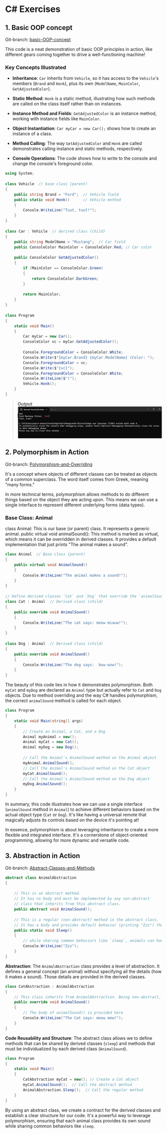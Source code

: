 # C# Exercises

## 1. Basic OOP concept

Git-branch: [basic-OOP-concept](https://github.com/AliSafari-IT/Learn-Csharp/tree/basic-OOP-concept)

This code is a neat demonstration of basic OOP principles in action, like different gears coming together to drive a well-functioning machine!

### Key Concepts Illustrated

- **Inheritance**: `Car` inherits from `Vehicle`, so it has access to the `Vehicle`'s members (`Brand` and `Honk`), plus its own (`ModelName`, `MainColor`, `GetAdjustedColor`).

- **Static Method**: `Honk` is a static method, illustrating how such methods are called on the class itself rather than on instances.

- **Instance Method and Fields**: `GetAdjustedColor` is an instance method, working with instance fields like `MainColor`.

- **Object Instantiation**: `Car myCar = new Car();` shows how to create an instance of a class.

- **Method Calling**: The way `GetAdjustedColor` and `Honk` are called demonstrates calling instance and static methods, respectively.

- **Console Operations**: The code shows how to write to the console and change the console's foreground color.

```csharp
using System;

class Vehicle  // base class (parent) 
{
    public string Brand = "Ford";  // Vehicle field
    public static void Honk()      // Vehicle method 
    {
        Console.WriteLine("Tuut, tuut!");
    }
}

class Car : Vehicle  // derived class (child)
{
    public string ModelName = "Mustang";  // Car field
    public ConsoleColor MainColor = ConsoleColor.Red; // Car color

    public ConsoleColor GetAdjustedColor()
    {
        if (MainColor == ConsoleColor.Green)
        {
            return ConsoleColor.DarkGreen;
        }

        return MainColor;
    }
}

class Program
{
    static void Main()
    {
        Car myCar = new Car();
        ConsoleColor vc = myCar.GetAdjustedColor();

        Console.ForegroundColor = ConsoleColor.White;
        Console.Write($"{myCar.Brand} {myCar.ModelName} (Color: ");
        Console.ForegroundColor = vc;
        Console.Write($"{vc}");
        Console.ForegroundColor = ConsoleColor.White;
        Console.WriteLine($")");
        Vehicle.Honk();
    }
}

```

> ***Output***
![ConsoleColor](img/ConsoleColor.png)

## 2. Polymorphism in Action

Git-branch: [Polymorphism-and-Overriding](https://github.com/AliSafari-IT/Learn-Csharp/tree/Polymorphism-and-Overriding)

It's a concept where objects of different classes can be treated as objects of a common superclass. The word itself comes from Greek, meaning "many forms."

In more technical terms, polymorphism allows methods to do different things based on the object they are acting upon. This means we can use a single interface to represent different underlying forms (data types).

### Base Class: Animal

class Animal: This is our base (or parent) class. It represents a generic animal.
public virtual void animalSound(): This method is marked as virtual, which means it can be overridden in derived classes. It provides a default implementation that just prints "The animal makes a sound".

``` csharp
class Animal  // Base class (parent) 
{
    public virtual void AnimalSound()
    {
        Console.WriteLine("The animal makes a sound!");
    }
}

// Define derived classes `Cat` and `Dog` that override the `animalSound()` method.
class Cat : Animal  // Derived class (child) 
{
    public override void AnimalSound()
    {
        Console.WriteLine("The cat says: meow miauw!");
    }
}

class Dog : Animal  // Derived class (child) 
{
    public override void AnimalSound()
    {
        Console.WriteLine("The dog says:  bow-wow!");
    }
}

```

The beauty of this code lies in how it demonstrates polymorphism. Both `myCat` and `myDog` are declared as `Animal` type but actually refer to `Cat` and `Dog` objects. Due to method overriding and the way C# handles polymorphism, the correct `animalSound` method is called for each object.

```csharp
class Program
{
    static void Main(string[] args)
    {
        // Create an Animal, a Cat, and a Dog
        Animal myAnimal = new();  
        Animal myCat = new Cat();  
        Animal myDog = new Dog(); 

        // Call the Animal's AnimalSound method on the Animal object
        myAnimal.AnimalSound();
        // Call the Animal's AnimalSound method on the Cat object
        myCat.AnimalSound();
        // Call the Animal's AnimalSound method on the Dog object
        myDog.AnimalSound();
    }
}
```

In summary, this code illustrates how we can use a single interface (`animalSound` method in `Animal`) to achieve different behaviors based on the actual object type (`Cat` or `Dog`). It's like having a universal remote that magically adjusts its controls based on the device it's pointing at!

In essence, polymorphism is about leveraging inheritance to create a more flexible and integrated interface. It's a cornerstone of object-oriented programming, allowing for more dynamic and versatile code.

## 3. Abstraction in Action

Git-branch: [Abstract-Classes-and-Methods](https://github.com/AliSafari-IT/Learn-Csharp/tree/Abstract-Classes-and-Methods)

```csharp
abstract class AnimalAbstraction
{

    // This is an abstract method. 
    // It has no body and must be implemented by any non-abstract 
    // class that inherits from this abstract class.
    public abstract void AnimalSound();

    // This is a regular (non-abstract) method in the abstract class. 
    // It has a body and provides default behavior (printing "Zzz") that derived classes inherit.
    public static void Sleep()
    {
        // while sharing common behaviors like `sleep`, animals can have their own sound.
        Console.WriteLine("Zzz");
    }
}
```

**Abstraction**: The `AnimalAbstraction` class provides a level of abstraction. It defines a general concept (an animal) without specifying all the details (how it makes a sound). Those details are provided in the derived classes.

```csharp
class CatAbstraction : AnimalAbstraction
{
    // This class inherits from AnimalAbstraction. Being non-abstract, it must implement the abstract method AnimalSound.
    public override void AnimalSound()
    {
        // The body of animalSound() is provided here
        Console.WriteLine("The Cat says: meow mew!");
    }
}
```

**Code Reusability and Structure**: The abstract class allows we to define methods that can be shared by derived classes (`sleep`) and methods that must be individualized by each derived class (`AnimalSound`).

```csharp
class Program
{
    static void Main()
    {
        CatAbstraction myCat = new(); // Create a Cat object
        myCat.AnimalSound();  // Call the abstract method
        AnimalAbstraction.Sleep();  // Call the regular method
    }
}
```

By using an abstract class, we create a contract for the derived classes and establish a clear structure for our code. It's a powerful way to leverage polymorphism, ensuring that each animal class provides its own sound while sharing common behaviors like `sleep`.
